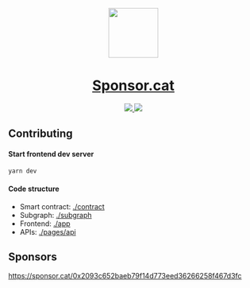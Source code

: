 <p align="center">
  <a href="https://sponsor.cat">
    <picture>
      <source media="(prefers-color-scheme: dark)" srcset="https://sponsor.cat/logo.svg">
      <img src="https://sponsor.cat/logo.svg" height="100">
    </picture>
    <h1 align="center">Sponsor.cat</h1>
  </a>
</p>
<p align="center">
  <a aria-label="Twitter" href="https://twitter.com/SponsorCat">
    <img src="https://img.shields.io/twitter/follow/sponsorcat?color=1da1f2&label=twitter&logo=twitter&style=for-the-badge&labelColor=000">
  </a>
  <a aria-label="Discord" href="https://discord.gg/kvHjfhfYz6">
    <img src="https://img.shields.io/discord/1055327879392661648?color=5865f2&label=discord&logo=discord&style=for-the-badge&labelColor=000">
  </a>
</p>

## Contributing

#### Start frontend dev server
```bash
yarn dev
```

#### Code structure
- Smart contract: [./contract](./contract/sponsorCat.sol)
- Subgraph: [./subgraph](./subgraph)
- Frontend: [./app](./app)
- APIs: [./pages/api](./pages/api)

## Sponsors

https://sponsor.cat/0x2093c652baeb79f14d773eed36266258f467d3fc

<!-- ## Thanks
- [Nextjs](https://nextjs.org)
- [Vercel](https://vercel.com/)
- ERC1155 intro: https://www.youtube.com/watch?v=wYOPh8TX_Tw
- Check nft metadata: https://nftchecker.io/?contract=0xc92ceddfb8dd984a89fb494c376f9a48b999aafc&token=2146#output
- NFT validator: https://tofunft.com/tools/validator?network=1&address=0x2093c652baeb79f14d773eed36266258f467d3fc&token=0
 -->

